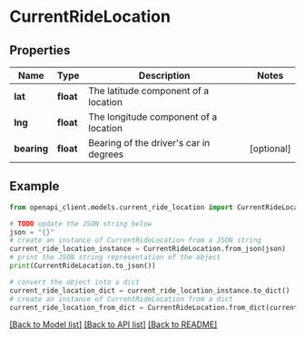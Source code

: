 # CurrentRideLocation


## Properties

Name | Type | Description | Notes
------------ | ------------- | ------------- | -------------
**lat** | **float** | The latitude component of a location | 
**lng** | **float** | The longitude component of a location | 
**bearing** | **float** | Bearing of the driver&#39;s car in degrees | [optional] 

## Example

```python
from openapi_client.models.current_ride_location import CurrentRideLocation

# TODO update the JSON string below
json = "{}"
# create an instance of CurrentRideLocation from a JSON string
current_ride_location_instance = CurrentRideLocation.from_json(json)
# print the JSON string representation of the object
print(CurrentRideLocation.to_json())

# convert the object into a dict
current_ride_location_dict = current_ride_location_instance.to_dict()
# create an instance of CurrentRideLocation from a dict
current_ride_location_from_dict = CurrentRideLocation.from_dict(current_ride_location_dict)
```
[[Back to Model list]](../README.md#documentation-for-models) [[Back to API list]](../README.md#documentation-for-api-endpoints) [[Back to README]](../README.md)


